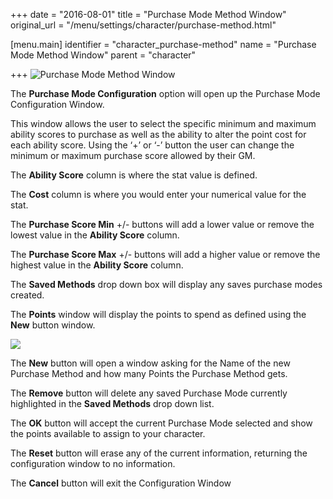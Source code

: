 +++
date = "2016-08-01"
title = "Purchase Mode Method Window"
original_url = "/menu/settings/character/purchase-method.html"

[menu.main]
    identifier = "character_purchase-method"
    name = "Purchase Mode Method Window"
    parent = "character"
    
+++
![Purchase Mode Method
Window](../../../images/preferences/purchasemethod.png)

The **Purchase Mode Configuration** option will open up the Purchase
Mode Configuration Window.

This window allows the user to select the specific minimum and maximum
ability scores to purchase as well as the ability to alter the point
cost for each ability score. Using the ‘+’ or ‘-’ button the user can
change the minimum or maximum purchase score allowed by their GM.

The **Ability Score** column is where the stat value is defined.

The **Cost** column is where you would enter your numerical value for
the stat.

The **Purchase Score Min** +/- buttons will add a lower value or remove
the lowest value in the **Ability Score** column.

The **Purchase Score Max** +/- buttons will add a higher value or remove
the highest value in the **Ability Score** column.

The **Saved Methods** drop down box will display any saves purchase
modes created.

The **Points** window will display the points to spend as defined using
the **New** button window.

![](../../../images/preferences/purchasemethod_name.png)

The **New** button will open a window asking for the Name of the new
Purchase Method and how many Points the Purchase Method gets.

The **Remove** button will delete any saved Purchase Mode currently
highlighted in the **Saved Methods** drop down list.

The **OK** button will accept the current Purchase Mode selected and
show the points available to assign to your character.

The **Reset** button will erase any of the current information,
returning the configuration window to no information.

The **Cancel** button will exit the Configuration Window



